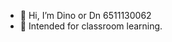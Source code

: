 - 👋 Hi, I’m Dino or Dn 6511130062 
- 👀 Intended for classroom learning.
<!---
Din003/Din003 is a ✨ special ✨ repository because its `README.md` (this file) appears on your GitHub profile.
You can click the Preview link to take a look at your changes.
--->
